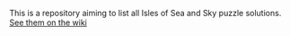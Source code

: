 This is a repository aiming to list all Isles of Sea and Sky puzzle solutions. [See them on the wiki](https://github.com/wolicodes/iosas-puzzles/wiki)
